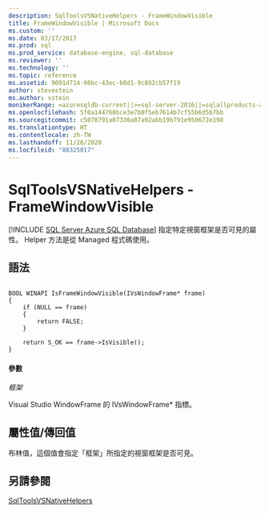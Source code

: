 ```yaml
---
description: SqlToolsVSNativeHelpers - FrameWindowVisible
title: FrameWindowVisible | Microsoft Docs
ms.custom: ''
ms.date: 03/17/2017
ms.prod: sql
ms.prod_service: database-engine, sql-database
ms.reviewer: ''
ms.technology: ''
ms.topic: reference
ms.assetid: 9091d714-98bc-43ec-b8d1-9c892cb57f19
author: stevestein
ms.author: sstein
monikerRange: =azuresqldb-current||>=sql-server-2016||=sqlallproducts-allversions||>=sql-server-linux-2017||=azuresqldb-mi-current
ms.openlocfilehash: 5f0a144768bce3e7b0f5eb7614b7cf55b6d5b7bb
ms.sourcegitcommit: c5078791a07330a87a92abb19b791e950672e198
ms.translationtype: HT
ms.contentlocale: zh-TW
ms.lasthandoff: 11/26/2020
ms.locfileid: "88325017"
---
```

# <a name="sqltoolsvsnativehelpers---framewindowvisible"></a>SqlToolsVSNativeHelpers - FrameWindowVisible
[!INCLUDE [SQL Server Azure SQL Database](../includes/applies-to-version/sql-asdb.md)]
  指定特定視窗框架是否可見的屬性。 Helper 方法是從 Managed 程式碼使用。  
  
## <a name="syntax"></a>語法  
  
```  
  
BOOL WINAPI IsFrameWindowVisible(IVsWindowFrame* frame)  
{  
    if (NULL == frame)  
    {  
        return FALSE;  
    }  
  
    return S_OK == frame->IsVisible();  
}  
```  
  
#### <a name="parameters"></a>參數  
 *框架*  
  
 Visual Studio WindowFrame 的 IVsWindowFrame* 指標。  
  
## <a name="property-valuereturn-value"></a>屬性值/傳回值  
 布林值，這個值會指定「框架」所指定的視窗框架是否可見。  
  
## <a name="see-also"></a>另請參閱  
 [SqlToolsVSNativeHelpers](../relational-databases/sqltoolsvsnativehelpers.md)  
  
  
